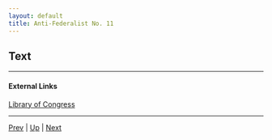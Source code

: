 ```yaml
---
layout: default
title: Anti-Federalist No. 11
---
```


## Text

---
#### External Links
[Library of Congress]()

---

[Prev](10.md) | [Up](README.md) | [Next](12.md)
